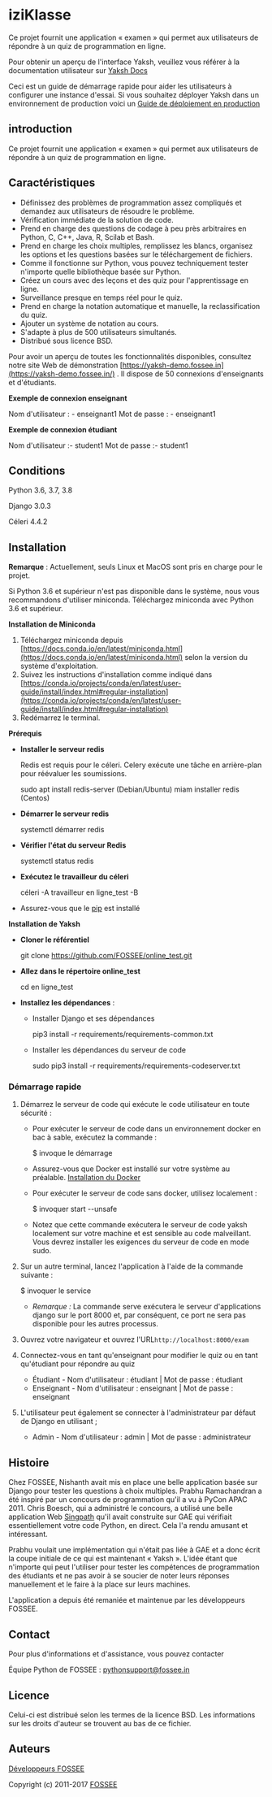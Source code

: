 # iziKlasse
Ce projet fournit une application « examen » qui permet aux utilisateurs de répondre à un quiz de programmation en ligne.

Pour obtenir un aperçu de l'interface Yaksh, veuillez vous référer à la documentation utilisateur sur [Yaksh Docs](http://yaksh.readthedocs.io/)

Ceci est un guide de démarrage rapide pour aider les utilisateurs à configurer une instance d'essai. Si vous souhaitez déployer Yaksh dans un environnement de production voici un [Guide de déploiement en production](https://github.com/FOSSEE/online_test/blob/master/README_production.rst)

[](https://github.com/FOSSEE/online_test#introduction)introduction
------------------------------------------------------------------

Ce projet fournit une application « examen » qui permet aux utilisateurs de répondre à un quiz de programmation en ligne.

[](https://github.com/FOSSEE/online_test#features)Caractéristiques
------------------------------------------------------------------

* Définissez des problèmes de programmation assez compliqués et demandez aux utilisateurs de résoudre le problème.
* Vérification immédiate de la solution de code.
* Prend en charge des questions de codage à peu près arbitraires en Python, C, C++, Java, R, Scilab et Bash.
* Prend en charge les choix multiples, remplissez les blancs, organisez les options et les questions basées sur le téléchargement de fichiers.
* Comme il fonctionne sur Python, vous pouvez techniquement tester n'importe quelle bibliothèque basée sur Python.
* Créez un cours avec des leçons et des quiz pour l'apprentissage en ligne.
* Surveillance presque en temps réel pour le quiz.
* Prend en charge la notation automatique et manuelle, la reclassification du quiz.
* Ajouter un système de notation au cours.
* S'adapte à plus de 500 utilisateurs simultanés.
* Distribué sous licence BSD.

Pour avoir un aperçu de toutes les fonctionnalités disponibles, consultez notre site Web de démonstration [https://yaksh-demo.fossee.in](https://yaksh-demo.fossee.in/) . Il dispose de 50 connexions d'enseignants et d'étudiants.

**Exemple de connexion enseignant**

Nom d'utilisateur : - enseignant1 Mot de passe : - enseignant1

**Exemple de connexion étudiant**

Nom d'utilisateur :- student1 Mot de passe :- student1

[](https://github.com/FOSSEE/online_test#requirements)Conditions
----------------------------------------------------------------

Python 3.6, 3.7, 3.8

Django 3.0.3

Céleri 4.4.2

[](https://github.com/FOSSEE/online_test#installation)Installation
------------------------------------------------------------------

**Remarque** : Actuellement, seuls Linux et MacOS sont pris en charge pour le projet.

Si Python 3.6 et supérieur n'est pas disponible dans le système, nous vous recommandons d'utiliser miniconda. Téléchargez miniconda avec Python 3.6 et supérieur.

**Installation de Miniconda**

1.  Téléchargez miniconda depuis [https://docs.conda.io/en/latest/miniconda.html](https://docs.conda.io/en/latest/miniconda.html) selon la version du système d'exploitation.
2.  Suivez les instructions d'installation comme indiqué dans [https://conda.io/projects/conda/en/latest/user-guide/install/index.html#regular-installation](https://conda.io/projects/conda/en/latest/user-guide/install/index.html#regular-installation)
3.  Redémarrez le terminal.

**Prérequis**

* **Installer le serveur redis**
    
    Redis est requis pour le céleri. Celery exécute une tâche en arrière-plan pour réévaluer les soumissions.
    
    sudo apt install redis-server (Debian/Ubuntu)
     miam installer redis (Centos)
    
* **Démarrer le serveur redis**
    
    systemctl démarrer redis 
    
* **Vérifier l'état du serveur Redis**
    
    systemctl status redis 
    
* **Exécutez le travailleur du céleri**
    
    céleri -A travailleur en ligne_test -B 
    
* Assurez-vous que le [pip](https://pip.pypa.io/en/latest/installing.html) est installé
    

**Installation de Yaksh**

* **Cloner le référentiel**
    
    git clone https://github.com/FOSSEE/online_test.git 
    
* **Allez dans le répertoire online_test**
    
    cd en ligne_test 
    
* **Installez les dépendances** :
    
    * Installer Django et ses dépendances
        
        pip3 install -r requirements/requirements-common.txt 
        
    * Installer les dépendances du serveur de code
        
        sudo pip3 install -r requirements/requirements-codeserver.txt 
        

### [](https://github.com/FOSSEE/online_test#quick-start)Démarrage rapide

1.  Démarrez le serveur de code qui exécute le code utilisateur en toute sécurité :
    
    * Pour exécuter le serveur de code dans un environnement docker en bac à sable, exécutez la commande :
        
        $ invoque le démarrage 
        
    * Assurez-vous que Docker est installé sur votre système au préalable. [Installation du Docker](https://docs.docker.com/engine/installation/#desktop)
        
    * Pour exécuter le serveur de code sans docker, utilisez localement :
        
        $ invoquer start --unsafe 
        
    * Notez que cette commande exécutera le serveur de code yaksh localement sur votre machine et est sensible au code malveillant. Vous devrez installer les exigences du serveur de code en mode sudo.
        
2.  Sur un autre terminal, lancez l'application à l'aide de la commande suivante :
    
    $ invoquer le service 
    
    * _Remarque :_ La commande serve exécutera le serveur d'applications django sur le port 8000 et, par conséquent, ce port ne sera pas disponible pour les autres processus.
3.  Ouvrez votre navigateur et ouvrez l'URL`http://localhost:8000/exam`
    
4.  Connectez-vous en tant qu'enseignant pour modifier le quiz ou en tant qu'étudiant pour répondre au quiz
    
    * Étudiant - Nom d'utilisateur : étudiant | Mot de passe : étudiant
    * Enseignant - Nom d'utilisateur : enseignant | Mot de passe : enseignant
5.  L'utilisateur peut également se connecter à l'administrateur par défaut de Django en utilisant ;
    
    * Admin - Nom d'utilisateur : admin | Mot de passe : administrateur

[](https://github.com/FOSSEE/online_test#history)Histoire
---------------------------------------------------------

Chez FOSSEE, Nishanth avait mis en place une belle application basée sur Django pour tester les questions à choix multiples. Prabhu Ramachandran a été inspiré par un concours de programmation qu'il a vu à PyCon APAC 2011. Chris Boesch, qui a administré le concours, a utilisé une belle application Web [Singpath](http://singpath.com/) qu'il avait construite sur GAE qui vérifiait essentiellement votre code Python, en direct. Cela l'a rendu amusant et intéressant.

Prabhu voulait une implémentation qui n'était pas liée à GAE et a donc écrit la coupe initiale de ce qui est maintenant « Yaksh ». L'idée étant que n'importe qui peut l'utiliser pour tester les compétences de programmation des étudiants et ne pas avoir à se soucier de noter leurs réponses manuellement et le faire à la place sur leurs machines.

L'application a depuis été remaniée et maintenue par les développeurs FOSSEE.

[](https://github.com/FOSSEE/online_test#contact)Contact
--------------------------------------------------------

Pour plus d'informations et d'assistance, vous pouvez contacter

Équipe Python de FOSSEE : [pythonsupport@fossee.in](mailto:pythonsupport@fossee.in)

[](https://github.com/FOSSEE/online_test#license)Licence
--------------------------------------------------------

Celui-ci est distribué selon les termes de la licence BSD. Les informations sur les droits d'auteur se trouvent au bas de ce fichier.

[](https://github.com/FOSSEE/online_test#authors)Auteurs
--------------------------------------------------------

[Développeurs FOSSEE](https://github.com/FOSSEE/online_test/graphs/contributors)

Copyright (c) 2011-2017 [FOSSEE](https://fossee.in/)
